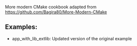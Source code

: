 More modern CMake cookbook adapted from https://github.com/Bagira80/More-Modern-CMake

## Examples:

* app_with_lib_extlib: Updated version of the original example